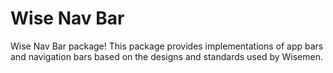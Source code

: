 # Wise Nav Bar

Wise Nav Bar package! This package provides implementations of app bars and navigation bars based on the designs and standards used by Wisemen.
